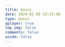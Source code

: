 ```yaml
---
title: music
date: 2024-01-05 15:31:49
type: music
aplayer: true
top_img: false
comments: false
aside: false
---
```

